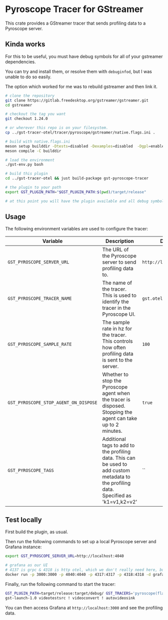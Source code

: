 # Pyroscope Tracer for GStreamer

This crate provides a GStreamer tracer that sends profiling data to a Pyroscope server.

## Kinda works

For this to be useful, you must have debug symbols for all of your gstreamer dependencies.

You can try and install them, or resolve them with `debuginfod`, but I was unable to do so easily.

The option which worked for me was to rebuild gstreamer and then link it.

```bash
# clone the repository
git clone https://gitlab.freedesktop.org/gstreamer/gstreamer.git
cd gstreamer

# checkout the tag you want
git checkout 1.24.0

# or wherever this repo is on your filesystem.
cp ../gst-tracer-otel/tracer/pyroscope/gstreamer/native.flags.ini .

# build with native.flags.ini
meson setup builddir -Dtests=disabled -Dexamples=disabled  -Dgpl=enabled --buildtype=debugoptimized -Dstrip=false --native-file native.flags.ini
meson compile -C builddir

# load the environment
./gst-env.py bash

# build this plugin
cd ../gst-tracer-otel && just build-package gst-pyroscope-tracer

# the plugin to your path
export GST_PLUGIN_PATH="$GST_PLUGIN_PATH:$(pwd)/target/release"

# at this point you will have the plugin available and all debug symbols in gstreamer.
```

## Usage

The following environment variables are used to configure the tracer:

| Variable                              | Description                                                                                                                             | Default                 |
| ------------------------------------- | --------------------------------------------------------------------------------------------------------------------------------------- | ----------------------- |
| `GST_PYROSCOPE_SERVER_URL`            | The URL of the Pyroscope server to send profiling data to.                                                                              | `http://localhost:4040` |
| `GST_PYROSCOPE_TRACER_NAME`           | The name of the tracer. This is used to identify the tracer in the Pyroscope UI.                                                        | `gst.otel`              |
| `GST_PYROSCOPE_SAMPLE_RATE`           | The sample rate in hz for the tracer. This controls how often profiling data is sent to the server.                                     | `100`                   |
| `GST_PYROSCOPE_STOP_AGENT_ON_DISPOSE` | Whether to stop the Pyroscope agent when the tracer is disposed. Stopping the agent can take up to 2 minutes.                           | `true`                  |
| `GST_PYROSCOPE_TAGS`                  | Additional tags to add to the profiling data. This can be used to add custom metadata to the profiling data. Specified as 'k1=v1,k2=v2' | ``                      |

## Test locally

First build the plugin, as usual.

Then run the following commands to set up a local Pyroscope server and Grafana instance:

```bash
export GST_PYROSCOPE_SERVER_URL=http://localhost:4040

# grafana as our UI
# 4137 is grpc & 4318 is http otel, which we don't really need here, but kept for consistency
docker run -p 3000:3000 -p 4040:4040 -p 4317:4317 -p 4318:4318 -d grafana/otel-lgtm
```

Finally, run the following command to start the tracer:

```bash
GST_PLUGIN_PATH=target/release:target/debug/ GST_TRACERS='pyroscope(flags=element)' GST_DEBUG=GST_TRACER:5,pyroscope:6 \
gst-launch-1.0 videotestsrc ! videoconvert ! autovideosink
```

You can then access Grafana at `http://localhost:3000` and see the profiling data.
